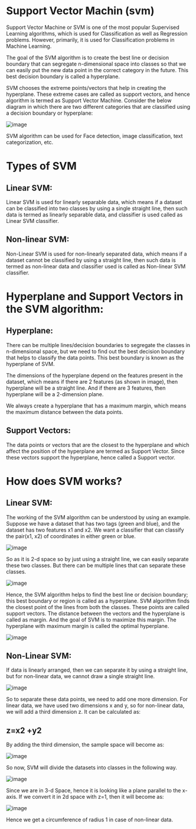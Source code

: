 # Support Vector Machin (svm)

Support Vector Machine or SVM is one of the most popular Supervised Learning algorithms, which is used for Classification as well as Regression problems. However, primarily, it is used for Classification problems in Machine Learning.


The goal of the SVM algorithm is to create the best line or decision boundary that can segregate n-dimensional space into classes so that we can easily put the new data point in the correct category in the future. This best decision boundary is called a hyperplane.

SVM chooses the extreme points/vectors that help in creating the hyperplane. These extreme cases are called as support vectors, and hence algorithm is termed as Support Vector Machine. Consider the below diagram in which there are two different categories that are classified using a decision boundary or hyperplane:

![image](https://user-images.githubusercontent.com/51235527/235447501-c9bc36cf-eea9-4cd9-99f9-45f45f7fe744.png)

SVM algorithm can be used for Face detection, image classification, text categorization, etc.

# Types of SVM

## Linear SVM: 
Linear SVM is used for linearly separable data, which means if a dataset can be classified into two classes by using a single straight line, then such data is termed as linearly separable data, and classifier is used called as Linear SVM classifier.

## Non-linear SVM:
Non-Linear SVM is used for non-linearly separated data, which means if a dataset cannot be classified by using a straight line, then such data is termed as non-linear data and classifier used is called as Non-linear SVM classifier.

# Hyperplane and Support Vectors in the SVM algorithm:

## Hyperplane: 
There can be multiple lines/decision boundaries to segregate the classes in n-dimensional space, but we need to find out the best decision boundary that helps to classify the data points. This best boundary is known as the hyperplane of SVM.

The dimensions of the hyperplane depend on the features present in the dataset, which means if there are 2 features (as shown in image), then hyperplane will be a straight line. And if there are 3 features, then hyperplane will be a 2-dimension plane.

We always create a hyperplane that has a maximum margin, which means the maximum distance between the data points.

## Support Vectors:
The data points or vectors that are the closest to the hyperplane and which affect the position of the hyperplane are termed as Support Vector. Since these vectors support the hyperplane, hence called a Support vector.

# How does SVM works?
 
## Linear SVM:
The working of the SVM algorithm can be understood by using an example. Suppose we have a dataset that has two tags (green and blue), and the dataset has two features x1 and x2. We want a classifier that can classify the pair(x1, x2) of coordinates in either green or blue.

![image](https://user-images.githubusercontent.com/51235527/235448112-5bd8105e-6fe1-4c22-8a23-809e8b358b91.png)

So as it is 2-d space so by just using a straight line, we can easily separate these two classes. But there can be multiple lines that can separate these classes.

![image](https://user-images.githubusercontent.com/51235527/235448145-844d11d3-7be0-4e40-ac4e-d9ef0550e960.png)

Hence, the SVM algorithm helps to find the best line or decision boundary; this best boundary or region is called as a hyperplane. SVM algorithm finds the closest point of the lines from both the classes. These points are called support vectors. The distance between the vectors and the hyperplane is called as margin. And the goal of SVM is to maximize this margin. The hyperplane with maximum margin is called the optimal hyperplane.


![image](https://user-images.githubusercontent.com/51235527/235448224-42162cf2-de3f-477e-97e2-fbe8bf93e19a.png)


## Non-Linear SVM:

If data is linearly arranged, then we can separate it by using a straight line, but for non-linear data, we cannot draw a single straight line.

![image](https://user-images.githubusercontent.com/51235527/235448445-f70c8d28-8d50-4bf5-aa9b-754c6bd87837.png)


So to separate these data points, we need to add one more dimension. For linear data, we have used two dimensions x and y, so for non-linear data, we will add a third dimension z. It can be calculated as:

## z=x2 +y2

By adding the third dimension, the sample space will become as:

![image](https://user-images.githubusercontent.com/51235527/235448478-12276d4a-3833-41f9-a3ca-aa4663e56508.png)


So now, SVM will divide the datasets into classes in the following way.

![image](https://user-images.githubusercontent.com/51235527/235448508-dc730daa-3c63-4fe4-b108-5aaeb703dadc.png)

Since we are in 3-d Space, hence it is looking like a plane parallel to the x-axis. If we convert it in 2d space with z=1, then it will become as:

![image](https://user-images.githubusercontent.com/51235527/235448539-a7ce0fc6-7598-4c35-8155-4d71d64d3d72.png)

Hence we get a circumference of radius 1 in case of non-linear data.















